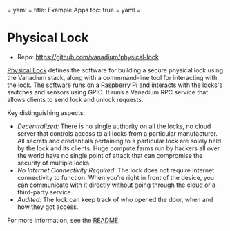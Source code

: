 = yaml =
title: Example Apps
toc: true
= yaml =

# Physical Lock

* Repo: https://github.com/vanadium/physical-lock

[Physical Lock][lock] defines the software for building a secure physical lock
using the Vanadium stack, along with a commmand-line tool for interacting with
the lock.
The software runs on a Raspberry Pi and interacts with the locks's switches and
sensors using GPIO. It runs a Vanadium RPC service that allows clients to send
lock and unlock requests.

Key distinguishing aspects:
* *Decentralized:* There is no single authority on all the locks, no cloud server
that controls access to all locks from a particular manufacturer. All secrets and
credentials pertaining to a particular lock are solely held by the lock and its
clients. Huge compute farms run by hackers all over the world have no single
point of attack that can compromise the security of multiple locks.
* *No Internet Connectivity Required:* The lock does not require internet
connectivity to function. When you’re right in front of the device, you can
communicate with it directly without going through the cloud or a third-party
service.
* *Audited:* The lock can keep track of who opened the door, when and how they
got access.

For more information, see the [README][lock-readme].

[lock]: https://github.com/vanadium/physical-lock
[lock-readme]: https://github.com/vanadium/physical-lock/blob/master/README.md
